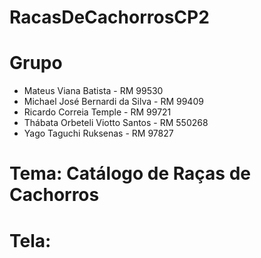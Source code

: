 # RacasDeCachorrosCP2
# Grupo
- Mateus Viana Batista - RM 99530
- Michael José Bernardi da Silva - RM 99409
- Ricardo Correia Temple - RM 99721
- Thábata Orbeteli Viotto Santos - RM 550268
- Yago Taguchi Ruksenas - RM 97827

# Tema: Catálogo de Raças de Cachorros
# Tela: 
